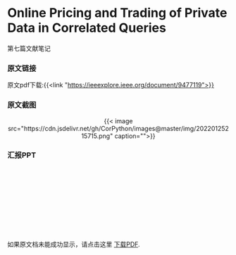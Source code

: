 # Online Pricing and Trading of Private Data in Correlated Queries



第七篇文献笔记
<!--more-->

### 原文链接

原文pdf下载:{{<link "https://ieeexplore.ieee.org/document/9477119">}}

### 原文截图


<center>{{< image src="https://cdn.jsdelivr.net/gh/CorPython/images@master/img/20220125215715.png" caption="">}}</center>


### 汇报PPT

<object data="https://jokerzhangimg.oss-cn-beijing.aliyuncs.com/pdf/20210125.pdf" type="application/pdf" width="100%" height= "700px">
    <embed src="https://jokerzhangimg.oss-cn-beijing.aliyuncs.com/pdf/20210125.pdf">
        <p>如果原文档未能成功显示，请点击这里 <a href="https://jokerzhangimg.oss-cn-beijing.aliyuncs.com/pdf/20210125.pdf">下载PDF</a>.</p>
    </embed>
</object>
